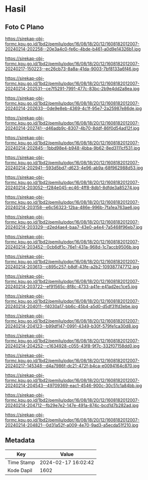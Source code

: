 # Hasil

## Foto C Plano

https://sirekap-obj-formc.kpu.go.id/1bd2/pemilu/pdpr/16/08/18/20/12/1608182012007-20240214-202258--20e3a4c0-fe6c-4bde-b461-a0d9e14326b1.jpg

https://sirekap-obj-formc.kpu.go.id/1bd2/pemilu/pdpr/16/08/18/20/12/1608182012007-20240217-150223--ec26cb73-8a8a-41da-9003-7bf8133a6f46.jpg

https://sirekap-obj-formc.kpu.go.id/1bd2/pemilu/pdpr/16/08/18/20/12/1608182012007-20240214-202531--ce7f5291-7991-477c-83bc-2b9e4dd2a8ea.jpg

https://sirekap-obj-formc.kpu.go.id/1bd2/pemilu/pdpr/16/08/18/20/12/1608182012007-20240214-202633--0de9e8eb-4369-4c1f-95e7-2a25987e86de.jpg

https://sirekap-obj-formc.kpu.go.id/1bd2/pemilu/pdpr/16/08/18/20/12/1608182012007-20240214-202741--d46adb9c-8307-4b70-8ddf-86f0d54ad12f.jpg

https://sirekap-obj-formc.kpu.go.id/1bd2/pemilu/pdpr/16/08/18/20/12/1608182012007-20240214-202845--1bbd98e4-b948-4bba-9b62-8ed3111cf531.jpg

https://sirekap-obj-formc.kpu.go.id/1bd2/pemilu/pdpr/16/08/18/20/12/1608182012007-20240214-202941--593d5bd7-d623-4e96-ab9a-68f962988d53.jpg

https://sirekap-obj-formc.kpu.go.id/1bd2/pemilu/pdpr/16/08/18/20/12/1608182012007-20240214-203052--f284e045-ec46-4ff8-8db1-8dfde3a85274.jpg

https://sirekap-obj-formc.kpu.go.id/1bd2/pemilu/pdpr/16/08/18/20/12/1608182012007-20240214-203158--e6c56323-12ba-486e-996b-7fa1ea763ae6.jpg

https://sirekap-obj-formc.kpu.go.id/1bd2/pemilu/pdpr/16/08/18/20/12/1608182012007-20240214-203329--d2ed4ae4-baa7-43e0-a4e4-7a5468f96eb7.jpg

https://sirekap-obj-formc.kpu.go.id/1bd2/pemilu/pdpr/16/08/18/20/12/1608182012007-20240214-203452--0cb6df1c-76e1-431a-968d-1c7accb9506b.jpg

https://sirekap-obj-formc.kpu.go.id/1bd2/pemilu/pdpr/16/08/18/20/12/1608182012007-20240214-203613--c895c257-b8df-43fe-a2b2-109387747712.jpg

https://sirekap-obj-formc.kpu.go.id/1bd2/pemilu/pdpr/16/08/18/20/12/1608182012007-20240214-203722--ef91565c-8f8c-4733-a41e-e41ad2ec1ce5.jpg

https://sirekap-obj-formc.kpu.go.id/1bd2/pemilu/pdpr/16/08/18/20/12/1608182012007-20240214-204011--f4030a17-bb6c-45b4-a5d0-d5df31fd3ebe.jpg

https://sirekap-obj-formc.kpu.go.id/1bd2/pemilu/pdpr/16/08/18/20/12/1608182012007-20240214-204123--b99df147-0991-4349-b30f-579fe1ca30d8.jpg

https://sirekap-obj-formc.kpu.go.id/1bd2/pemilu/pdpr/16/08/18/20/12/1608182012007-20240214-204252--c1634928-c055-43f8-9f7c-332f07158dd0.jpg

https://sirekap-obj-formc.kpu.go.id/1bd2/pemilu/pdpr/16/08/18/20/12/1608182012007-20240217-145348--d4a7986f-dc21-472f-b4ca-e0094164c870.jpg

https://sirekap-obj-formc.kpu.go.id/1bd2/pemilu/pdpr/16/08/18/20/12/1608182012007-20240214-204543--49709369-eac1-4546-900c-30c51c1a84bb.jpg

https://sirekap-obj-formc.kpu.go.id/1bd2/pemilu/pdpr/16/08/18/20/12/1608182012007-20240214-204712--fb29e7e2-147e-491a-874c-bcd1d7b282ad.jpg

https://sirekap-obj-formc.kpu.go.id/1bd2/pemilu/pdpr/16/08/18/20/12/1608182012007-20240214-204821--0d31a52f-a009-4e70-9ad3-a5ecda51f210.jpg


## Metadata

| Key        | Value               |
| ---------- | ------------------- |
| Time Stamp | 2024-02-17 16:02:42 |
| Kode Dapil | 1602                |




